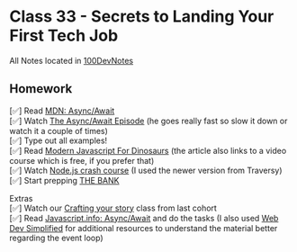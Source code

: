 # Class 33 - Secrets to Landing Your First Tech Job

All Notes located in [100DevNotes](/100devnotes.html)


## Homework

[✅] Read [MDN: Async/Await](https://developer.mozilla.org/en-US/docs/Learn/JavaScript/Asynchronous/Async_await)  
[✅] Watch [The Async/Await Episode](https://www.youtube.com/watch?v=vn3tm0quoqE) (he goes really fast so slow it down or watch it a couple of times)   
[✅] Type out all examples!  
[✅] Read [Modern Javascript For Dinosaurs](https://medium.com/the-node-js-collection/modern-javascript-explained-for-dinosaurs-f695e9747b70) (the article also links to a video course which is free, if you prefer that)  
[✅] Watch [Node.js crash course](https://www.youtube.com/watch?v=32M1al-Y6Ag&t=0s) (I used the newer version from Traversy)   
[✅] Start prepping [THE BANK](https://docs.google.com/document/d/1p7DhCsLOMMybYfePWLlD1-_8KU20zkBoArH4pnW1o3c)  

Extras  
[✅] Watch our [Crafting your story](https://www.youtube.com/watch?v=QoweoDsi5ZI) class from last cohort  
[✅] Read [Javascript.info: Async/Await](https://javascript.info/async) and do the tasks (I also used [Web Dev Simplified](https://www.youtube.com/@WebDevSimplified) for additional resources to understand the material better regarding the event loop)
